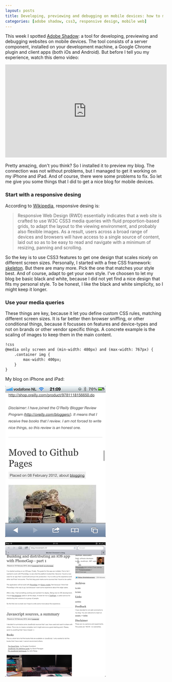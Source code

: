 ```yaml
---
layout: posts
title: Developing, previewing and debugging on mobile devices: how to make your blog beautiful across devices
categories: [adobe shadow, css3, responsive design, mobile web]
---
```

This week I spotted [Adobe Shadow][1]: a tool for developing, 
previewing and debugging websites on mobile devices. 
The tool consists of a server component, installed on your development machine, 
a Google Chrome plugin and client apps (both iOs and Android). 
But before I tell you my experience, watch this demo video:

<iframe title="AdobeTV Video Player" width="515" height="296" src="http://tv.adobe.com/embed/877/12009/" frameborder="0" allowfullscreen scrolling="no"></iframe> 

Pretty amazing, don't you think? So I installed it to preview my blog. 
The connection was not without problems, but I managed to get it working on my iPhone and iPad. 
And of course, there were some problems to fix. 
So let me give you some things that I did to get a nice blog for mobile devices.

### Start with a responsive desing

According to [Wikipedia][2], responsive desing is:

> Responsive Web Design (RWD) essentially indicates that a web site is crafted 
> to use W3C CSS3 media queries with fluid proportion-based grids, 
> to adapt the layout to the viewing environment, 
> and probably also flexible images.
> As a result, users across a broad range of devices and browsers 
> will have access to a single source of content, 
> laid out so as to be easy to read and navigate with a minimum of resizing, 
> panning and scrolling.

So the key is to use CSS3 features to get one design that scales nicely
on different screen sizes. Personally, I started with a free CSS framework: 
[skeleton][3]. But there are many more. Pick the one that matches your style best. 
And of course, adapt to get your own style. I've choosen to let my blog be
basic black and white, 
because I did not yet find a nice design that fits my personal style. 
To be honest, I like the black and white simplicity, so I might keep it longer.

### Use your media queries

These things are key, because it let you define custom CSS rules, matching different screen sizes. It is far better then browser sniffing, or other conditional things, because it focusses on features and device-types and not on brands or other vendor specific things. A concrete example is the scaling of images to keep them in the main content.

    !css
    @media only screen and (min-width: 480px) and (max-width: 767px) {
        .container img {
            max-width: 400px;
        }
    }
    
My blog on iPhone and iPad:

![blog on iPhone](/images/blog-iphone.png)

![blog on iPad](/images/blog-ipad.png)
    
[1]: http://labs.adobe.com/technologies/shadow/
[2]: http://en.wikipedia.org/wiki/Responsive_Web_Design
[3]: http://www.getskeleton.com/